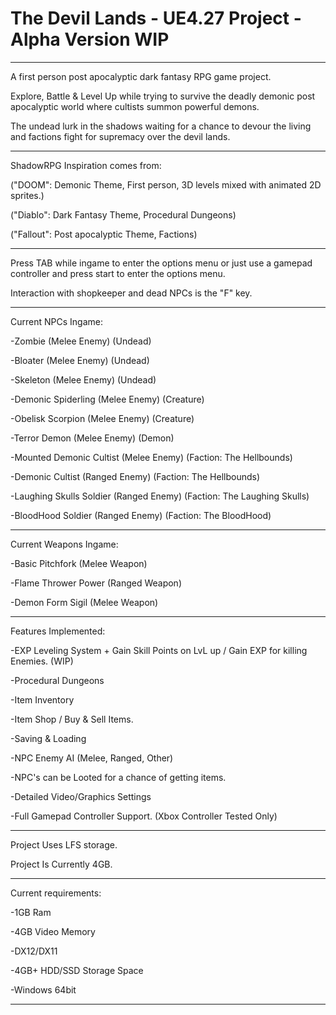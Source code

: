 # The Devil Lands - UE4.27 Project - Alpha Version WIP

-------------------------------------
A first person post apocalyptic dark fantasy RPG game project.

Explore, Battle & Level Up while trying to survive the deadly demonic post apocalyptic world where cultists summon powerful demons.

The undead lurk in the shadows waiting for a chance to devour the living and factions fight for supremacy over the devil lands.

-------------------------------------
ShadowRPG Inspiration comes from:

("DOOM": Demonic Theme, First person, 3D levels mixed with animated 2D sprites.)

("Diablo": Dark Fantasy Theme, Procedural Dungeons)

("Fallout": Post apocalyptic Theme, Factions)

-------------------------------------
Press TAB while ingame to enter the options menu or just use a gamepad controller and press start to enter the options menu.

Interaction with shopkeeper and dead NPCs is the "F" key.

-------------------------------------
Current NPCs Ingame:

-Zombie (Melee Enemy) (Undead)

-Bloater (Melee Enemy) (Undead)

-Skeleton (Melee Enemy) (Undead)

-Demonic Spiderling (Melee Enemy) (Creature)

-Obelisk Scorpion (Melee Enemy) (Creature)

-Terror Demon (Melee Enemy) (Demon)

-Mounted Demonic Cultist (Melee Enemy) (Faction: The Hellbounds)

-Demonic Cultist (Ranged Enemy) (Faction: The Hellbounds)

-Laughing Skulls Soldier (Ranged Enemy) (Faction: The Laughing Skulls)

-BloodHood Soldier (Ranged Enemy) (Faction: The BloodHood)

-------------------------------------

Current Weapons Ingame:

-Basic Pitchfork (Melee Weapon)

-Flame Thrower Power (Ranged Weapon)

-Demon Form Sigil (Melee Weapon)

-------------------------------------
Features Implemented:

-EXP Leveling System + Gain Skill Points on LvL up / Gain EXP for killing Enemies. (WIP)

-Procedural Dungeons

-Item Inventory

-Item Shop / Buy & Sell Items.

-Saving & Loading

-NPC Enemy AI (Melee, Ranged, Other)

-NPC's can be Looted for a chance of getting items.

-Detailed Video/Graphics Settings

-Full Gamepad Controller Support. (Xbox Controller Tested Only)

-------------------------------------
Project Uses LFS storage.

Project Is Currently 4GB.

-------------------------------------

Current requirements:

-1GB Ram

-4GB Video Memory

-DX12/DX11

-4GB+ HDD/SSD Storage Space

-Windows 64bit

-------------------------------------
